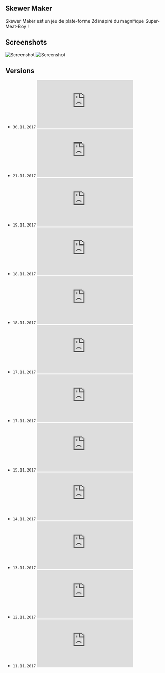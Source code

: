 ## Skewer Maker
Skewer Maker est un jeu de plate-forme 2d inspiré du magnifique Super-Meat-Boy !

## Screenshots
![Screenshot](https://raw.githubusercontent.com/ManuStrozor/Skewer-Maker/master/screenshots/30.11.2017_mainMenu.png)
![Screenshot](https://raw.githubusercontent.com/ManuStrozor/Skewer-Maker/master/screenshots/30.11.2017_mapTester.png)

## Versions
* `30.11.2017` ![beta1.8](https://github.com/ManuStrozor/Skewer-Maker/blob/master/versions/beta1.8.jar?raw=true)
* `21.11.2017` ![beta1.7.4](https://github.com/ManuStrozor/Skewer-Maker/blob/master/versions/beta1.7.4.jar?raw=true)
* `19.11.2017` ![beta1.7.3](https://github.com/ManuStrozor/Skewer-Maker/blob/master/versions/beta1.7.3.jar?raw=true)
* `18.11.2017` ![beta1.7.2](https://github.com/ManuStrozor/Skewer-Maker/blob/master/versions/beta1.7.2.jar?raw=true)
* `18.11.2017` ![beta1.7.1](https://github.com/ManuStrozor/Skewer-Maker/blob/master/versions/beta1.7.1.jar?raw=true)
* `17.11.2017` ![beta1.7](https://github.com/ManuStrozor/Skewer-Maker/blob/master/versions/beta1.7.jar?raw=true)
* `17.11.2017` ![beta1.6](https://github.com/ManuStrozor/Skewer-Maker/blob/master/versions/beta1.6.jar?raw=true)
* `15.11.2017` ![beta1.5](https://github.com/ManuStrozor/Skewer-Maker/blob/master/versions/beta1.5.jar?raw=true)
* `14.11.2017` ![beta1.4](https://github.com/ManuStrozor/Skewer-Maker/blob/master/versions/beta1.4.jar?raw=true)
* `13.11.2017` ![beta1.3](https://github.com/ManuStrozor/Skewer-Maker/blob/master/versions/beta1.3.jar?raw=true)
* `12.11.2017` ![beta1.2](https://github.com/ManuStrozor/Skewer-Maker/blob/master/versions/beta1.2.jar?raw=true)
* `11.11.2017` ![beta1.1](https://github.com/ManuStrozor/Skewer-Maker/blob/master/versions/beta1.1.jar?raw=true)
